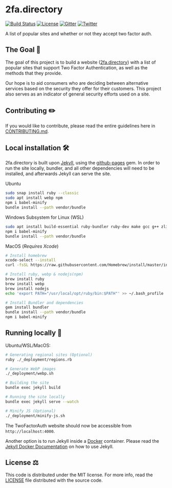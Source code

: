 # 2fa.directory

[![Build Status](https://img.shields.io/github/workflow/status/2factorauth/twofactorauth/Jekyll%20Tests?style=for-the-badge)][build_status]
[![License](https://img.shields.io/badge/license-mit-9A0F2D.svg?style=for-the-badge)][license]
[![Gitter](https://img.shields.io/gitter/room/2factorauth/twofactorauth.svg?style=for-the-badge&logo=gitter&color=ED1965)][gitter]
[![Twitter](https://img.shields.io/badge/Twitter-@2faorg-1DA1F2.svg?style=for-the-badge&logo=twitter)][twitter]

A list of popular sites and whether or not they accept two factor auth.

## The Goal :goal_net:

The goal of this project is to build a website ([2fa.directory][site_url]) with a list of popular sites that support
Two Factor Authentication, as well as the methods that they provide.

Our hope is to aid consumers who are deciding between alternative services based on the security they
offer for their customers. This project also serves as an indicator of general security efforts used on a site.

## Contributing :pencil2:

If you would like to contribute, please read the entire guidelines here in
[CONTRIBUTING.md][contrib].

## Local installation :hammer_and_wrench:

2fa.directory is built upon [Jekyll][jekyll], using the [github-pages][pages-gem] gem.
In order to run the site locally, bundler, and all other dependencies will need to be installed, and afterwards Jekyll can serve
the site.

Ubuntu

```bash
sudo snap install ruby --classic
sudo apt install webp npm
npm i babel-minify
bundle install --path vendor/bundle
```

Windows Subsystem for Linux (WSL)

```bash
sudo apt install build-essential ruby-bundler ruby-dev make gcc g++ zlib1g-dev npm webp
npm i babel-minify
bundle install --path vendor/bundle
```

MacOS (_Requires Xcode_)

```bash
# Install homebrew
xcode-select --install
curl -fsSL https://raw.githubusercontent.com/Homebrew/install/master/install.sh

# Install ruby, webp & nodejs(npm)
brew install ruby
brew install webp
brew install nodejs
echo 'export PATH="/usr/local/opt/ruby/bin:$PATH"' >> ~/.bash_profile

# Install Bundler and dependencies
gem install bundler
bundle install --path vendor/bundle
npm i babel-minify
```

## Running locally :running:

Ubuntu/WSL/MacOS:

```bash
# Generating regional sites (Optional)
ruby ./_deployment/regions.rb

# Generate WebP images
./_deployment/webp.sh

# Building the site
bundle exec jekyll build

# Running the site locally
bundle exec jekyll serve --watch

# Minify JS (Optional)
./_deployment/minify-js.sh
```

The TwoFactorAuth website should now be accessible from `http://localhost:4000`.

Another option is to run Jekyll inside a [Docker][docker] container. Please read the [Jekyll Docker Documentation][jekyll_docker] on how to use Jekyll.

## License :balance_scale:

This code is distributed under the MIT license. For more info, read the
[LICENSE][license] file distributed with the source code.

[build_status]: https://github.com/2factorauth/twofactorauth/actions
[license]: /LICENSE
[gitter]: https://gitter.im/2factorauth/twofactorauth
[twitter]: https://twitter.com/2faorg
[site_url]: https://2fa.directory
[contrib]: /CONTRIBUTING.md
[jekyll]: https://jekyllrb.com/
[pages-gem]: https://github.com/github/pages-gem
[docker]: https://www.docker.com/
[jekyll_docker]: https://github.com/envygeeks/jekyll-docker/blob/master/README.md
